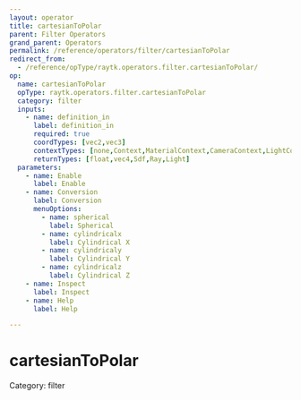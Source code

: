 ```yaml
---
layout: operator
title: cartesianToPolar
parent: Filter Operators
grand_parent: Operators
permalink: /reference/operators/filter/cartesianToPolar
redirect_from:
  - /reference/opType/raytk.operators.filter.cartesianToPolar/
op:
  name: cartesianToPolar
  opType: raytk.operators.filter.cartesianToPolar
  category: filter
  inputs:
    - name: definition_in
      label: definition_in
      required: true
      coordTypes: [vec2,vec3]
      contextTypes: [none,Context,MaterialContext,CameraContext,LightContext,RayContext]
      returnTypes: [float,vec4,Sdf,Ray,Light]
  parameters:
    - name: Enable
      label: Enable
    - name: Conversion
      label: Conversion
      menuOptions:
        - name: spherical
          label: Spherical
        - name: cylindricalx
          label: Cylindrical X
        - name: cylindricaly
          label: Cylindrical Y
        - name: cylindricalz
          label: Cylindrical Z
    - name: Inspect
      label: Inspect
    - name: Help
      label: Help

---
```


# cartesianToPolar

Category: filter

